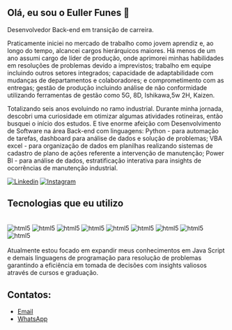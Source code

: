 ## Olá, eu sou o Euller Funes 👋
Desenvolvedor Back-end em transição de carreira.

Praticamente iniciei no mercado de trabalho como jovem aprendiz e, ao longo do tempo, alcancei cargos hierárquicos maiores. Há menos de um ano assumi cargo de líder de produção, onde aprimorei minhas habilidades em resoluções de problemas devido a imprevistos; trabalho em equipe incluindo outros setores integrados; capacidade de adaptabilidade com mudanças de departamentos e colaboradores; e comprometimento com as entregas; gestão de produção incluindo análise de não conformidade utilizando ferramentas de gestão como 5G, 8D, Ishikawa,5w 2H, Kaizen.

Totalizando seis anos evoluindo no ramo industrial.
Durante minha jornada, descobri uma curiosidade em otimizar algumas atividades rotineiras, então busquei o início dos estudos. E tive enorme afeição com Desenvolvimento de Software na área Back-end com linguagens:
Python - para automação de tarefas, dashboard para análise de dados e solução de problemas;
VBA excel - para organização de dados em planilhas realizando sistemas de cadastro de plano de ações referente a intervenção de manutenção;
Power BI - para análise de dados, estratificação interativa para insights de ocorrências de manutenção industrial.


[![Linkedin](https://img.shields.io/badge/LinkedIn-0077B5?style=for-the-badge&logo=linkedin&logoColor=white/)](https://www.linkedin.com/in/eullerfunes/)
[![Instagram](https://img.shields.io/badge/Instagram-E4405F?style=for-the-badge&logo=instagram&logoColor=white)](https://instagram.com/eullerfunes?igshid=OGQ5ZDc2ODk2ZA==)

## Tecnologias que eu utilizo
<div> <br/>
    <img align="center" alt = html5 src = "https://img.shields.io/badge/JavaScript-F7DF1E?style=for-the-badge&logo=javascript&logoColor=black"/>
    <img align="center" alt = html5 src = "https://img.shields.io/badge/CSS-239120?&style=for-the-badge&logo=css3&logoColor=white"/>
    <img align="center" alt = html5 src = "https://img.shields.io/badge/HTML-239120?style=for-the-badge&logo=html5&logoColor=white"/>
    <img align="center" alt = html5 src = "https://img.shields.io/badge/Node.js-43853D?style=for-the-badge&logo=node.js&logoColor=white"/>
    <img align="center" alt = html5 src = "https://img.shields.io/badge/Python-14354C?style=for-the-badge&logo=python&logoColor=white"/>
     <img align="center" alt = html5 src = "https://img.shields.io/badge/SAP-0FAAFF?style=for-the-badge&logo=sap&logoColor=white"/>
    <img align="center" alt = html5 src = "https://img.shields.io/badge/Java-ED8B00?style=for-the-badge&logo=openjdk&logoColor=white"/>
    <img align="center" alt = html5 src = "https://img.shields.io/badge/Powershell-2CA5E0?style=for-the-badge&logo=powershell&logoColor=white"/>
    <img align="center" alt = html5 src = "https://img.shields.io/badge/SQLite-07405E?style=for-the-badge&logo=sqlite&logoColor=white"/>
   
    
</div>
</div>
</br>
Atualmente estou focado em expandir meus conhecimentos em Java Script e demais linguagens de programação para resolução de problemas garantindo a eficiência em tomada de decisões com insights valiosos através de cursos e graduação.

</br>

## Contatos:
- [Email](euller_funes@hotmail.com)
- [WhatsApp](wa.me/+55199916171190)
